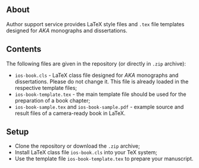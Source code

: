 ## About

Author support service provides LaTeX style files and `.tex` file templates designed for *AKA* monographs and dissertations.

## Contents

The following files are given in the repository (or directly in `.zip` archive):

- `ios-book.cls` - LaTeX class file designed for *AKA* monographs and dissertations. Please do not change it. This file is already loaded in the respective template files; 
- `ios-book-template.tex` - the main template file should be used for the preparation of a book chapter;
- `ios-book-sample.tex` and `ios-book-sample.pdf` - example source and result files of a camera-ready book in LaTeX.

## Setup

- Clone the repository or download the `.zip` archive;
- Install LaTeX class file `ios-book.cls` into your TeX system;
- Use the template file `ios-book-template.tex` to prepare your manuscript.

